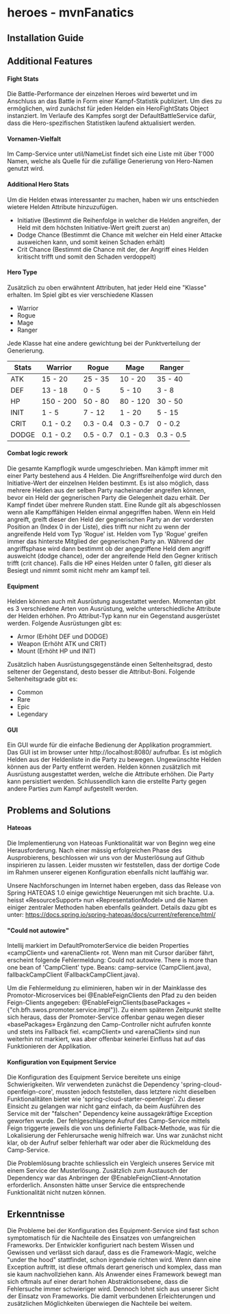 # heroes - mvnFanatics

## Installation Guide

## Additional Features

#### Fight Stats
Die Battle-Performance der einzelnen Heroes wird bewertet und im Anschluss an das Battle in Form einer Kampf-Statistik publiziert. Um dies zu ermöglichen, wird zunächst für jeden Helden ein HeroFightStats Object instanziert. Im Verlaufe des Kampfes sorgt der DefaultBattleService dafür, dass die Hero-spezifischen Statistiken laufend aktualisiert werden.

#### Vornamen-Vielfalt
Im Camp-Service unter util/NameList findet sich eine Liste mit über 1'000 Namen, welche als Quelle für die zufällige Generierung von Hero-Namen genutzt wird.

#### Additional Hero Stats
Um die Helden etwas interessanter zu machen, haben wir uns entschieden wietere Helden Attribute hinzuzufügen.
- Initiative (Bestimmt die Reihenfolge in welcher die Helden angreifen, der Held mit dem höchsten Initiative-Wert greift zuerst an)
- Dodge Chance (Bestimmt die Chance mit welcher ein Held einer Attacke ausweichen kann, und somit keinen Schaden erhält)
- Crit Chance (Bestimmt die Chance mit der, der Angriff eines Helden kritischt trifft und somit den Schaden verdoppelt)

#### Hero Type
Zusätzlich zu oben erwähntent Attributen, hat jeder Held eine "Klasse" erhalten. Im Spiel gibt es vier verschiedene Klassen
- Warrior
- Rogue
- Mage
- Ranger

Jede Klasse hat eine andere gewichtung bei der Punktverteilung der Generierung.

| Stats | Warrior   | Rogue     | Mage        | Ranger    |
| ----- | --------- | --------- | ----------- | --------- |
| ATK   | 15 - 20   | 25 - 35   | 10 - 20     | 35 - 40   |
| DEF   | 13 - 18   | 0 - 5     | 5 - 10      | 3 - 8     |
| HP    | 150 - 200 | 50 - 80   | 80 - 120    | 30 - 50   |
| INIT  | 1 - 5     | 7 - 12    | 1 - 20      | 5 - 15    |
| CRIT  | 0.1 - 0.2 | 0.3 - 0.4 | 0.3 - 0.7   | 0 - 0.2   |
| DODGE | 0.1 - 0.2 | 0.5 - 0.7 | 0.1 - 0.3   | 0.3 - 0.5 |

#### Combat logic rework
Die gesamte Kampflogik wurde umgeschrieben. Man kämpft immer mit einer Party bestehend aus 4 Helden. Die Angriffsreihenfolge wird durch den Initiative-Wert der einzelnen Helden bestimmt. Es ist also möglich, dass mehrere Helden aus der selben Party nacheinander angreifen können, bevor ein Held der gegnerischen Party die Gelegenheit dazu erhält. Der Kampf findet über mehrere Runden statt. Eine Runde gilt als abgeschlossen wenn alle Kampffähigen Helden einmal angegriffen haben.
Wenn ein Held angreift, greift dieser den Held der gegnerischen Party an der vordersten Position an (Index 0 in der Liste), dies trifft nur nicht zu wenn der angreifende Held vom Typ 'Rogue' ist. Helden vom Typ 'Rogue' greifen immer das hinterste Mitglied der gegnerischen Party an. Während der angriffsphase wird dann bestimmt ob der angegriffene Held dem angriff ausweicht (dodge chance), oder der angreifende Held den Gegner kritisch trifft (crit chance). Falls die HP eines Helden unter 0 fallen, gitl dieser als Besiegt und nimmt somit nicht mehr am kampf teil.

#### Equipment
Helden können auch mit Ausrüstung ausgestattet werden. Momentan gibt es 3 verschiedene Arten von Ausrüstung, welche unterschiedliche Attribute der Helden erhöhen. Pro Attribut-Typ kann nur ein Gegenstand ausgerüstet werden. Folgende Ausrüstungen gibt es:
- Armor (Erhöht DEF und DODGE)
- Weapon (Erhöht ATK und CRIT)
- Mount (Erhöht HP und INIT)

Zusätzlich haben Ausrüstungsgegenstände einen Seltenheitsgrad, desto seltener der Gegenstand, desto besser die Attribut-Boni. Folgende Seltenheitsgrade gibt es:
- Common
- Rare
- Epic
- Legendary

#### GUI
Ein GUI wurde für die einfache Bedienung der Applikation programmiert. Das GUI ist im browser unter http://localhost:8080/ aufrufbar. Es ist möglich Helden aus der Heldenliste in die Party zu bewegen. Ungewünschte Helden können aus der Party entfernt werden. Helden können zusätzlich mit Ausrüstung ausgestattet werden, welche die Attribute erhöhen. Die Party kann persistiert werden. Schlussendlich kann die erstellte Party gegen andere Parties zum Kampf aufgestellt werden.

## Problems and Solutions

#### Hateoas
Die Implementierung von Hateoas Funktionalität war von Beginn weg eine Herausforderung. Nach einer mässig erfolgreichen Phase des Ausprobierens, beschlossen wir uns von der Musterlösung auf Github inspirieren zu lassen. Leider mussten wir feststellen, dass der dortige Code im Rahmen unserer eigenen Konfiguration ebenfalls nicht lauffähig war.

Unsere Nachforschungen im Internet haben ergeben, dass das Release von Spring HATEOAS 1.0 einige gewichtige Neuerungen mit sich brachte. U.a. heisst «ResourceSupport» nun «RepresentationModel» und die Namen einiger zentraler Methoden haben ebenfalls geändert. Details dazu gibt es unter: https://docs.spring.io/spring-hateoas/docs/current/reference/html/

#### "Could not autowire"
Intellij markiert im DefaultPromoterService die beiden Properties «campClient» und «arenaClient» rot. Wenn man mit Cursor darüber fährt, erscheint folgende Fehlermeldung:
Could not autowire. There is more than one bean of 'CampClient' type. Beans: camp-service   (CampClient.java), fallbackCampClient  (FallbackCampClient.java).

Um die Fehlermeldung zu eliminieren, haben wir in der Mainklasse des Promotor-Microservices bei @EnableFeignClients den Pfad zu den beiden Feign-Clients angegeben: @EnableFeignClients(basePackages = {"ch.bfh.swos.promoter.service.impl"}).
Zu einem späteren Zeitpunkt stellte sich heraus, dass der Promoter-Service offenbar genau wegen dieser «basePackages» Ergänzung den Camp-Controller nicht aufrufen konnte und stets ins Fallback fiel. «campClient» und «arenaClient» sind nun weiterhin rot markiert, was aber offenbar keinerlei Einfluss hat auf das Funktionieren der Applikation.

#### Konfiguration von Equipment Service
Die Konfiguration des Equipment Service bereitete uns einige Schwierigkeiten. Wir verwendeten zunächst die Dependency 'spring-cloud-openfeign-core', mussten jedoch feststellen, dass letztere nicht dieselben Funktionalitäten bietet wie 'spring-cloud-starter-openfeign'. Zu dieser Einsicht zu gelangen war nicht ganz einfach, da beim Ausführen des Service mit der "falschen" Dependency keine aussagekräftige Exception geworfen wurde. Der fehlgeschlagene Aufruf des Camp-Service mittels Feign triggerte jeweils die von uns definierte Fallback-Methode, was für die Lokalisierung der Fehlerursache wenig hilfreich war. Uns war zunächst nicht klar, ob der Aufruf selber fehlerhaft war oder aber die Rückmeldung des Camp-Service.

Die Problemlösung brachte schliesslich ein Vergleich unseres Service mit einem Service der Musterlösung. Zusätzlich zum Austausch der Dependency war das Anbringen der @EnableFeignClient-Annotation erforderlich. Ansonsten hätte unser Service die entsprechende Funktionalität nicht nutzen können.

## Erkenntnisse
Die Probleme bei der Konfiguration des Equipment-Service sind fast schon symptomatisch für die Nachteile des Einsatzes von umfangreichen Frameworks. Der Entwickler konfiguriert nach bestem Wissen und Gewissen und verlässt sich darauf, dass es die Framework-Magic, welche "under the hood" stattfindet, schon irgendwie richten wird. Wenn dann eine Exception auftritt, ist diese oftmals derart generisch und komplex, dass man sie kaum nachvollziehen kann. Als Anwender eines Framework bewegt man sich oftmals auf einer derart hohen Abstraktionsebene, dass die Fehlersuche immer schwieriger wird.
Dennoch lohnt sich aus unserer Sicht der Einsatz von Frameworks. Die damit verbundenen Erleichterungen und zusätzlichen Möglichkeiten überwiegen die Nachteile bei weitem.
